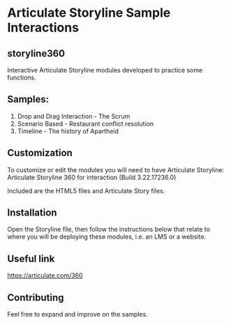 # Articulate Storyline Sample Interactions 
##  storyline360

Interactive Articulate Storyline modules developed to practice some functions.

## Samples:
1. Drop and Drag Interaction - The Scrum
2. Scenario Based - Restaurant conflict resolution
3. Timeline - The history of Apartheid

## Customization
To customize or edit the modules you will need to have Articulate Storyline: Articulate Storyline 360 for interaction (Build 3.22.17236.0)

Included are the HTML5 files and Articulate Story files. 

## Installation
Open the Storyline file, then follow the instructions below that relate to where you will be deploying these modules, i.e. an LMS or a website.

## Useful link 
https://articulate.com/360

## Contributing
Feel free to expand and improve on the samples.